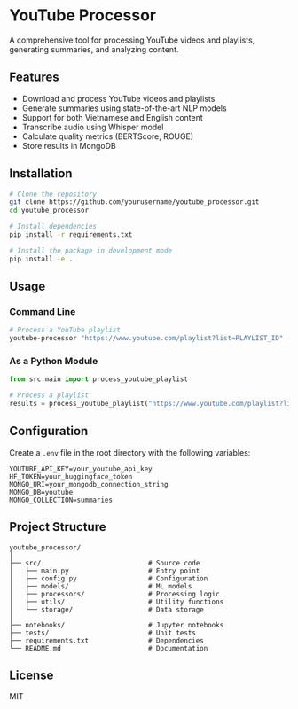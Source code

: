 # YouTube Processor

A comprehensive tool for processing YouTube videos and playlists, generating summaries, and analyzing content.

## Features

- Download and process YouTube videos and playlists
- Generate summaries using state-of-the-art NLP models
- Support for both Vietnamese and English content
- Transcribe audio using Whisper model
- Calculate quality metrics (BERTScore, ROUGE)
- Store results in MongoDB

## Installation

```bash
# Clone the repository
git clone https://github.com/yourusername/youtube_processor.git
cd youtube_processor

# Install dependencies
pip install -r requirements.txt

# Install the package in development mode
pip install -e .
```

## Usage

### Command Line

```bash
# Process a YouTube playlist
youtube-processor "https://www.youtube.com/playlist?list=PLAYLIST_ID" --max-videos 10
```

### As a Python Module

```python
from src.main import process_youtube_playlist

# Process a playlist
results = process_youtube_playlist("https://www.youtube.com/playlist?list=PLAYLIST_ID", max_videos=10)
```

## Configuration

Create a `.env` file in the root directory with the following variables:

```
YOUTUBE_API_KEY=your_youtube_api_key
HF_TOKEN=your_huggingface_token
MONGO_URI=your_mongodb_connection_string
MONGO_DB=youtube
MONGO_COLLECTION=summaries
```

## Project Structure

```
youtube_processor/
│
├── src/                           # Source code
│   ├── main.py                    # Entry point
│   ├── config.py                  # Configuration
│   ├── models/                    # ML models
│   ├── processors/                # Processing logic
│   ├── utils/                     # Utility functions
│   └── storage/                   # Data storage
│
├── notebooks/                     # Jupyter notebooks
├── tests/                         # Unit tests
├── requirements.txt               # Dependencies
└── README.md                      # Documentation
```

## License

MIT